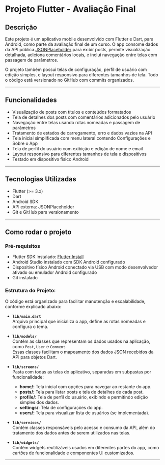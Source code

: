 # Projeto Flutter - Avaliação Final

## Descrição

Este projeto é um aplicativo mobile desenvolvido com Flutter e Dart, para Android, como parte da avaliação final de um curso. O app consome dados da API pública [JSONPlaceholder](https://jsonplaceholder.typicode.com) para exibir posts, permite visualização detalhada, adiciona comentários locais, e inclui navegação entre telas com passagem de parâmetros.

O projeto também possui telas de configuração, perfil de usuário com edição simples, e layout responsivo para diferentes tamanhos de tela. Todo o código está versionado no GitHub com commits organizados.

---

## Funcionalidades

- Visualização de posts com títulos e conteúdos formatados
- Tela de detalhes dos posts com comentários adicionados pelo usuário
- Navegação entre telas usando rotas nomeadas e passagem de parâmetros
- Tratamento de estados de carregamento, erro e dados vazios na API
- Tela inicial simplificada com menu lateral contendo Configurações e Sobre o App
- Tela de perfil do usuário com exibição e edição de nome e email
- Layout responsivo para diferentes tamanhos de tela e dispositivos
- Testado em dispositivo físico Android

---

## Tecnologias Utilizadas

- Flutter (>= 3.x)
- Dart
- Android SDK
- API externa: JSONPlaceholder
- Git e GitHub para versionamento

---

## Como rodar o projeto

### Pré-requisitos

- Flutter SDK instalado: [Flutter Install](https://flutter.dev/docs/get-started/install)
- Android Studio instalado com SDK Android configurado
- Dispositivo físico Android conectado via USB com modo desenvolvedor ativado ou emulador Android configurado
- Git instalado

### Estrutura do Projeto:

O código está organizado para facilitar manutenção e escalabilidade, conforme explicado abaixo:

- **`lib/main.dart`**  
  Arquivo principal que inicializa o app, define as rotas nomeadas e configura o tema.

- **`lib/models/`**  
  Contém as classes que representam os dados usados na aplicação, como `Post`, `User` e `Comment`.  
  Essas classes facilitam o mapeamento dos dados JSON recebidos da API para objetos Dart.

- **`lib/screens/`**  
  Pasta com todas as telas do aplicativo, separadas em subpastas por funcionalidade:
    - **home/**: Tela inicial com opções para navegar ao restante do app.
    - **posts/**: Tela para listar posts e tela de detalhes de cada post.
    - **profile/**: Tela de perfil do usuário, exibindo e permitindo edição simples dos dados.
    - **settings/**: Tela de configurações do app.
    - **users/**: Tela para visualizar lista de usuários (se implementada).

- **`lib/services/`**  
  Contém classes responsáveis pelo acesso e consumo da API, além do tratamento dos dados antes de serem utilizados nas telas.

- **`lib/widgets/`**  
  Contém widgets reutilizáveis usados em diferentes partes do app, como cartões de funcionalidade e componentes UI customizados.

---


